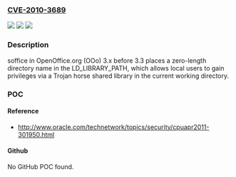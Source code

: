 ### [CVE-2010-3689](https://cve.mitre.org/cgi-bin/cvename.cgi?name=CVE-2010-3689)
![](https://img.shields.io/static/v1?label=Product&message=n%2Fa&color=blue)
![](https://img.shields.io/static/v1?label=Version&message=n%2Fa&color=blue)
![](https://img.shields.io/static/v1?label=Vulnerability&message=n%2Fa&color=brighgreen)

### Description

soffice in OpenOffice.org (OOo) 3.x before 3.3 places a zero-length directory name in the LD_LIBRARY_PATH, which allows local users to gain privileges via a Trojan horse shared library in the current working directory.

### POC

#### Reference
- http://www.oracle.com/technetwork/topics/security/cpuapr2011-301950.html

#### Github
No GitHub POC found.

